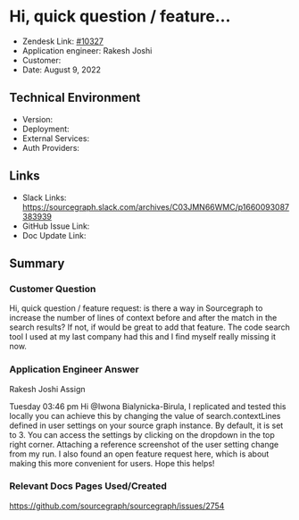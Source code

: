 
# Hi, quick question / feature... <!-- Ticket Title  Hint: include keywords to make it searchable -->

- Zendesk Link: [#10327](https://sourcegraph.zendesk.com/agent/tickets/10327)
- Application engineer: Rakesh Joshi
- Customer: <!-- Redact if this contains personally identifying information -->
- Date: August 9, 2022

<!-- Data populated from integration, speak to Ben Gordon or Michael Bali if not working -->
<!-- During Internal team trial, fill missing data manually (we are waiting for all data to sync) -->

## Technical Environment
- Version: ​
- Deployment:
- External Services:
- Auth Providers:


## Links
<!-- Data for application engineer manual entry -->
- Slack Links:
https://sourcegraph.slack.com/archives/C03JMN66WMC/p1660093087383939
- GitHub Issue Link:
- Doc Update Link:

## Summary
### Customer Question

Hi, quick question / feature request: is there a way in Sourcegraph to increase the number of lines of context before and after the match in the search results? If not, if would be great to add that feature. The code search tool I used at my last company had this and I find myself really missing it now.

### Application Engineer Answer


Rakesh Joshi
Assign

Tuesday 03:46 pm
Hi @Iwona Bialynicka-Birula,
I replicated and tested this locally you can achieve this by changing the value of search.contextLines defined in user settings on your source graph instance. By default, it is set to 3. You can access the settings by clicking on the dropdown in the top right corner.
Attaching a reference screenshot of the user setting change from my run.
I also found an open feature request here, which is about making this more convenient for users.
Hope this helps!

### Relevant Docs Pages Used/Created

https://github.com/sourcegraph/sourcegraph/issues/2754

<!-- Once complete, upload a copy to https://github.com/sourcegraph/support-tools-internal/tree/main/resolved-tickets as a .md file -->
<!-- Name the file 10327.md -->
